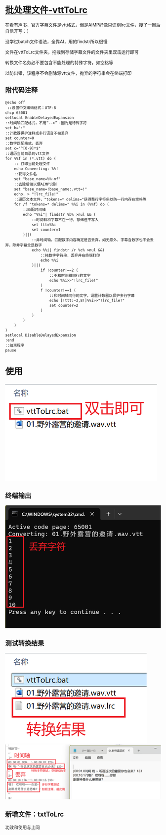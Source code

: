 # [批处理文件-vttToLrc](vttToLrc/vttToLrc.bat)

在看有声书，官方字幕文件是vtt格式，但是AIMP好像只识别lrc文件，搜了一圈后自信开写：）

没学过batch文件语法，全靠AI，用的findstr所以很慢

文件在vttToLrc文件夹，拖拽到存储字幕文件的文件夹里双击运行即可

转换文件名务必不要包含不能处理的特殊字符，如空格等

以防出错，该程序不会删除源vtt文件，抛弃的字符串会在终端打印

## 附代码注释

```
@echo off
 ::设置中文编码格式：UTF-8
chcp 65001
setlocal EnableDelayedExpansion
::时间轴匹配格式，不用“-->”：因为是特殊字符
set b=":"
::计数器保护注释或多行语音不被丢弃
set counter=0
::数字匹配格式，丢弃
set c="^[0-9]*$"
::遍历当前目录的vtt文件
for %%f in (*.vtt) do (
    :: 打印当前处理文件
    echo Converting: %%f
    ::获得文件名
    set "base_name=%%~nf"
    ::去除后缀以便AIMP识别
    set "base_name=!base_name:.vtt=!"
    echo. > "!lrc_file!"
    ::遍历文本文件，"tokens=* delims="获得整行字符串以防一行内存在空格等
    for /f "tokens=* delims=" %%i in (%%f) do (
        ::匹配时间轴
        echo "%%i"| findstr %b% >nul && (
            ::时间轴和字幕不在一行，存储但不写入
            set ttt=%%i
            set counter=1
        )||(
            ::非时间轴，匹配数字内容确定是否丢弃，如无意外，字幕含数字也不会丢弃，除非字幕全是数字
            echo %%i| findstr /r %c% >nul &&(
                ::纯数字字符串，丢弃并在终端打印
                echo %%i
            )||(
                if !counter!==2 (
                    ::不和时间轴同行的文字
                    echo %%i>>"!lrc_file!"
                )
                f !counter!==1 (
                    ::和时间轴同行的文字，设置计数器以保护多行字幕
                    echo [!ttt:~3,8!]%%i>>"!lrc_file!"
                    set counter=2
                )
            )
        )
    )
)
setlocal DisableDelayedExpansion
:end
::结束程序
pause
```

# 使用

![1728457169579](images/vttToLrc/1728457169579.png)

## 终端输出

![1728457522247](images/vttToLrc/1728457522247.png)

## 测试转换结果

![1728457546924](images/vttToLrc/1728457546924.png)
![1728457557148](images/vttToLrc/1728457557148.png)

## 新增文件：txtToLrc

功效和使用与上同
